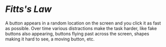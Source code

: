 # *Fitts's Law*

A button appears in a random location on the screen and you click it as fast as possible. Over time various distractions make the task harder, like fake buttons also appearing, buttons flying past across the screen, shapes making it hard to see, a moving button, etc.
